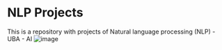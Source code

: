 # NLP Projects
This is a repository with projects of Natural language processing (NLP) - UBA - AI
![image](https://github.com/user-attachments/assets/3b0d82e4-f63c-4e88-bc61-773b55d4fb77)
